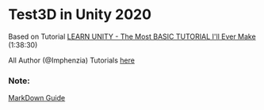 # Test3D in Unity 2020

Based on Tutorial [LEARN UNITY - The Most BASIC TUTORIAL I'll Ever Make](https://www.youtube.com/watch?v=pwZpJzpE2lQ)
(1:38:30)

All Author (@Imphenzia) Tutorials [here](https://www.youtube.com/@Imphenzia/videos)


### Note:
[MarkDown Guide](https://www.markdownguide.org/basic-syntax/)